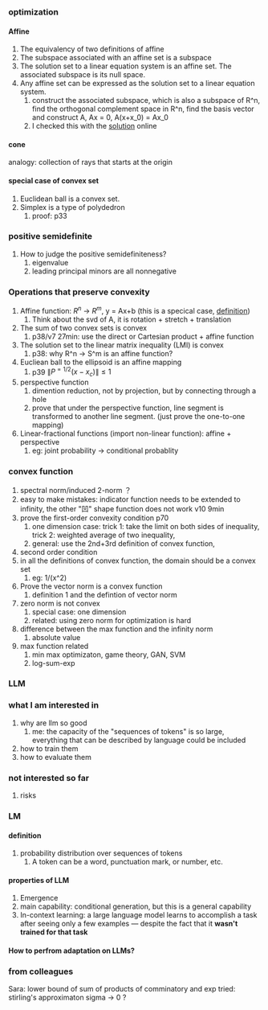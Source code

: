 ### optimization
#### Affine
1. The equivalency of two definitions of affine
2. The subspace associated with an affine set is a subspace
3. The solution set to a linear equation system is an affine set. The associated subspace is its null space.
4. Any affine set can be expressed as the solution set to a linear equation system.
   1. construct the associated subspace, which is also a subspace of R^n, find the orthogonal complement space in R^n, find the basis vector and construct A, Ax = 0, A(x+x_0) = Ax_0
   2. I checked this with the [solution](https://math.stackexchange.com/questions/2812843/every-affine-set-can-be-expressed-as-the-solution-set-of-a-system-of-linear-equa) online 

#### cone 
analogy: collection of rays that starts at the origin 

#### special case of convex set
1. Euclidean ball is a convex set.
2. Simplex is a type of polydedron
   1. proof: p33
### positive semidefinite
1. How to judge the positive semidefiniteness?
   1. eigenvalue
   2. leading principal minors are all nonnegative

### Operations that preserve convexity
1. Affine function: $R^n$ -> $R^m$, y = Ax+b (this is a specical case, [definition](https://mathworld.wolfram.com/AffineFunction.html))
   1. Think about the svd of A, it is rotation + stretch + translation
2. The sum of two convex sets is convex
   1. p38/v7 27min: use the direct or Cartesian product + affine function
3. The solution set to the linear matrix inequality (LMI) is convex
   1. p38: why R^n -> S^m is an affine function? 
4. Eucliean ball to the ellipsoid is an affine mapping
   1. p39 $\|P^{=1/2}(x-x_c)\|\leq 1$
5. perspective function
   1. dimention reduction, not by projection, but by connecting through a hole
   2. prove that under the perspective function, line segment is transformed to another line segment. (just prove the one-to-one mapping)
6. Linear-fractional functions (import non-linear function): affine + perspective
   1. eg: joint probability -> conditional probablity

### convex function
1. spectral norm/induced 2-norm ？
2. easy to make mistakes: indicator function needs to be extended to infinity, the other "凹" shape function does not work v10 9min
3. prove the first-order convexity condition p70
   1. one dimension case: trick 1: take the limit on both sides of inequality, trick 2: weighted average of two inequality,
   2. general: use the 2nd+3rd definition of convex function, 
4. second order condition
5. in all the definitions of convex function, the domain should be a convex set
   1. eg: 1/(x^2)
6. Prove the vector norm is a convex function
   1. definition 1 and the defintion of vector norm
7. zero norm is not convex 
   1. special case: one dimension
   2. related: using zero norm for optimization is hard
8. difference between the max function and the infinity norm
   1. absolute value
9. max function related
   1.  min max optimizaton, game theory, GAN, SVM
   2.  log-sum-exp

### LLM
### what I am interested in
1. why are llm so good
   1. me: the capacity of the "sequences of tokens" is so large, everything that can be described by language could be included
2. how to train them
3. how to evaluate them
### not interested so far 
1. risks
### LM
#### definition
1. probability distribution over sequences of tokens
   1. A token can be a word, punctuation mark, or number, etc.
#### properties of LLM
1. Emergence
2. main capability: conditional generation, but this is a general capability
3. In-context learning:  a large language model learns to accomplish a task after seeing only a few examples — despite the fact that it **wasn't trained for that task**
#### How to perfrom adaptation on LLMs?



### from colleagues
Sara: lower bound of sum of products of comminatory and exp
tried: stirling's approximaton
sigma -> 0 ?